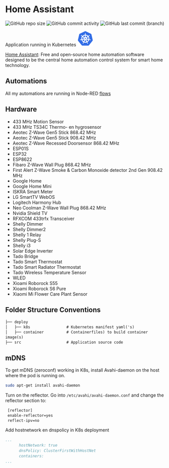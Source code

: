 # Home Assistant

![GitHub repo size](https://img.shields.io/github/repo-size/theautomation/home-assistant?logo=Github)
![GitHub commit activity](https://img.shields.io/github/commit-activity/y/theautomation/home-assistant?logo=github)
![GitHub last commit (branch)](https://img.shields.io/github/last-commit/theautomation/home-assistant/main?logo=github)

Application running in Kubernetes <img src="/assets/img/k8s.png" alt="K8s" style="height: 50px; width:50px;"/>

[Home Assistant](https://www.home-assistant.io/): Free and open-source home automation software designed to be the central home automation control system for smart home technology.

## Automations

All my automations are running in Node-RED [flows](https://github.com/theautomation/node-red/tree/main/data/flows)

## Hardware

- 433 MHz Motion Sensor
- 433 MHz TS34C Thermo- en hygrosensor
- Aeotec Z-Wave Gen5 Stick 868.42 MHz
- Aeotec Z-Wave Gen5 Stick 908.42 MHz
- Aeotec Z-Wave Recessed Doorsensor 868.42 MHz
- ESP01S
- ESP32
- ESP8622
- Fibaro Z-Wave Wall Plug 868.42 MHz
- First Alert Z-Wave Smoke & Carbon Monoxide detector 2nd Gen 908.42 MHz
- Google Home
- Google Home Mini
- ISKRA Smart Meter
- LG SmartTV WebOS
- Logitech Harmony Hub
- Neo Coolman Z-Wave Wall Plug 868.42 MHz
- Nvidia Shield TV
- RFXCOM 433trfx Transceiver
- Shelly Dimmer
- Shelly Dimmer2
- Shelly 1 Relay
- Shelly Plug-S
- Shelly i3
- Solar Edge Inverter
- Tado Bridge
- Tado Smart Thermostat
- Tado Smart Radiator Thermostat
- Tado Wireless Temperature Sensor
- WLED
- Xioami Roborock S55
- Xioami Roborock S6 Pure
- Xiaomi Mi Flower Care Plant Sensor

## Folder Structure Conventions

    ├── deploy                 
    │   ├── k8s                # Kubernetes manifest yaml('s)
    │   ├── container          # Containerfiles) to build container image(s)
    ├── src                    # Application source code

## mDNS

To get mDNS (zeroconf) working in K8s, install Avahi-daemon on the host where the pod is running on. 

```bash
sudo apt-get install avahi-daemon
```

Turn on the reflector. Go into `/etc/avahi/avahi-daemon.conf` and change the reflector section to:

```
 [reflector]
 enable-reflector=yes
 reflect-ipv=no
```

Add hostnetwork en dnspolicy in K8s deployment

```yaml
...
      hostNetwork: true
      dnsPolicy: ClusterFirstWithHostNet
      containers:
...
```
